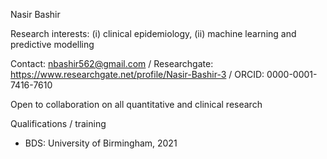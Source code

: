 Nasir Bashir

Research interests: (i) clinical epidemiology, (ii) machine learning and predictive modelling

Contact: nbashir562@gmail.com / Researchgate: https://www.researchgate.net/profile/Nasir-Bashir-3 / ORCID: 0000-0001-7416-7610

Open to collaboration on all quantitative and clinical research

Qualifications / training
- BDS: University of Birmingham, 2021

<!---
nbashir97/nbashir97 is a ✨ special ✨ repository because its `README.md` (this file) appears on your GitHub profile.
You can click the Preview link to take a look at your changes.
--->
